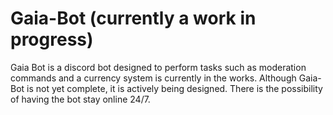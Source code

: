 # Gaia-Bot (currently a work in progress) 
Gaia Bot is a discord bot designed to perform tasks such as moderation commands and a currency system is currently in the works. 
Although Gaia-Bot is not yet complete, it is actively being designed. There is the possibility of having the bot stay online 24/7.
